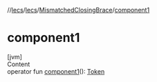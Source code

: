 //[lecs](../../index.md)/[lecs](../index.md)/[MismatchedClosingBrace](index.md)/[component1](component1.md)



# component1  
[jvm]  
Content  
operator fun [component1](component1.md)(): [Token](../-token/index.md)  



